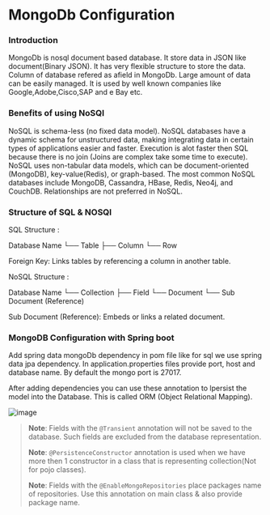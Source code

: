 # MongoDb Configuration

### Introduction

MongoDb is nosql document based database. It store data in JSON like document(Binary JSON). It has very flexible structure to store the data. Column of database refered as afield in MongoDb. Large amount of data can be easily managed. It is used by well known companies like Google,Adobe,Cisco,SAP and e Bay etc. 

### Benefits of using NoSQl

NoSQL is schema-less (no fixed data model).
NoSQL databases have a dynamic schema for unstructured data, making integrating data in certain types of applications easier and faster.
Execution is alot faster then SQL because there is no join (Joins are complex take some time to execute).
NoSQL uses non-tabular data models, which can be document-oriented (MongoDB), key-value(Redis), or graph-based. The most common NoSQL databases include MongoDB, Cassandra, HBase, Redis, Neo4j, and CouchDB.
Relationships are not preferred in NoSQL.

### Structure of SQL & NOSQl

SQL Structure :

Database Name
   └── Table
        ├── Column
        └── Row

Foreign Key: Links tables by referencing a column in another table.

NoSQL Structure :

Database Name
   └── Collection
        ├── Field
        └── Document
               └── Sub Document (Reference)

Sub Document (Reference): Embeds or links a related document.

### MongoDB Configuration with Spring boot

Add spring data mongoDb dependency in pom file like for sql we use spring data jpa dependency.
In application.properties files provide port, host and database name.
By default the mongo port is 27017.

After adding dependencies you can use these annotation to lpersist the model into the Database. This is called ORM (Object Relational Mapping).

![image](https://github.com/user-attachments/assets/557eeca2-d6dd-495c-a29d-5722a7524cdf)

 > **Note**: Fields with the `@Transient` annotation will not be saved to the database. Such fields are excluded from the database representation.
> 
 > **Note**: `@PersistenceConstructor` annotation is used when we have more then 1 constructor in a class that is representing collection(Not for pojo classes).
> 
 > **Note**: Fields with the `@EnableMongoRepositories` place packages name of repositories. Use this annotation on main class & also provide package name.








        




